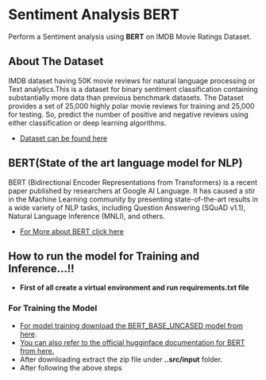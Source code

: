 # Sentiment Analysis BERT

Perform a Sentiment analysis using **BERT** on IMDB Movie Ratings Dataset. 


## About The Dataset

IMDB dataset having 50K movie reviews for natural language processing or Text analytics.This is a dataset for binary sentiment classification containing substantially more data than previous benchmark datasets. The Dataset provides a set of 25,000 highly polar movie reviews for training and 25,000 for testing. So, predict the number of positive and negative reviews using either classification or deep learning algorithms.

- [Dataset can be found here](https://www.kaggle.com/lakshmi25npathi/imdb-dataset-of-50k-movie-reviews)


## BERT(State of the art language model for NLP)

BERT (Bidirectional Encoder Representations from Transformers) is a recent paper published by researchers at Google AI Language. It has caused a stir in the Machine Learning community by presenting state-of-the-art results in a wide variety of NLP tasks, including Question Answering (SQuAD v1.1), Natural Language Inference (MNLI), and others.

- [For More about BERT click here](https://towardsdatascience.com/bert-explained-state-of-the-art-language-model-for-nlp-f8b21a9b6270)


## How to run the model for Training and Inference...!!

- **First of all create a virtual environment and run requirements.txt file**

### For Training the Model

- [For model training download the BERT_BASE_UNCASED model from here](https://www.kaggle.com/abhishek/bert-base-uncased).
- [You can also refer to the official hugginface documentation for BERT from here.](https://huggingface.co/transformers/model_doc/bert.html)
- After downloading extract the zip file under **..src/input** folder.
- After following the above steps 
